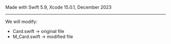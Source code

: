 Made with Swift 5.9, Xcode 15.0.1, December 2023

- - - -

We will modify:

* Card.swift -> original file
* M_Card.swift -> modified file
